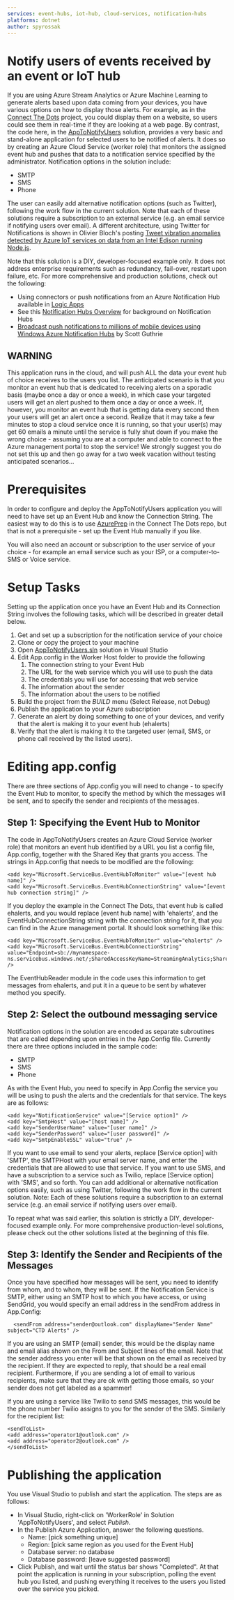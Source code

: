 ```yaml
---
services: event-hubs, iot-hub, cloud-services, notification-hubs
platforms: dotnet
author: spyrossak
---
```


# Notify users of events received by an event or IoT hub #

If you are using Azure Stream Analytics or Azure Machine Learning to generate alerts based upon data coming from your devices, you have various options on how to display those alerts. For example, as in the [Connect The Dots](https://github.com/Azure/connectthedots) project, you could display them on a website, so users could see them in real-time if they are looking at a web page. By contrast, the code here, in the [AppToNotifyUsers](https://github.com/Azure-Samples/event-hubs-dotnet-user-notifications/blob/master/AppToNotifyUsers.sln) solution, provides a very basic and stand-alone application for selected users to be notified of alerts. It does so by creating an Azure Cloud Service (worker role) that monitors the assigned event hub and pushes that data to a notification service specified by the administrator. Notification options in the solution include:

- SMTP
- SMS
- Phone

The user can easily add alternative notification options (such as Twitter), following the work flow in the current solution. Note that each of these solutions require a subscription to an external service (e.g. an email service if notifying users over email). A different architecture, using Twitter for Notifications is shown in Olivier Bloch's posting [Tweet vibration anomalies detected by Azure IoT services on data from an Intel Edison running Node.js](https://azure.microsoft.com/en-us/documentation/samples/iot-hub-nodejs-intel-edison-vibration-anomaly-detection/). 

Note that this solution is a DIY, developer-focused example only. It does not address enterprise requirements such as redundancy, fail-over, restart upon failure, etc. For more comprehensive and production solutions, check out the following:

* Using connectors or push notifications from an Azure Notification Hub available in [Logic Apps](https://azure.microsoft.com/en-us/documentation/articles/app-service-logic-connectors-list) 
* See this [Notification Hubs Overview](https://msdn.microsoft.com/library/azure/jj927170.aspx) for background on Notification Hubs 
* [Broadcast push notifications to millions of mobile devices using Windows Azure Notification Hubs](http://weblogs.asp.net/scottgu/broadcast-push-notifications-to-millions-of-mobile-devices-using-windows-azure-notification-hubs) by Scott Guthrie 


## WARNING ##

This application runs in the cloud, and will push ALL the data your event hub of choice receives to the users you list. The anticipated scenario is that you monitor an event hub that is dedicated to receiving alerts on a sporadic basis (maybe once a day or once a week), in which case your targeted users will get an alert pushed to them once a day or once a week. If, however, you monitor an event hub that is getting data every second then your users will get an alert once a second. Realize that it may take a few minutes to stop a cloud service once it is running, so that your user(s) may get 60 emails a minute until the service is fully shut down if you make the wrong choice - assuming you are at a computer and able to connect to the Azure management portal to stop the service! We strongly suggest you do not set this up and then go away for a two week vacation without testing anticipated scenarios...


# Prerequisites #

In order to configure and deploy the AppToNotifyUsers application you will need to have set up an Event Hub and know the Connection String. The easiest way to do this is to use [AzurePrep](https://github.com/Azure/connectthedots/tree/master/Azure/AzurePrep ) in the Connect The Dots repo, but that is not a prerequisite - set up the Event Hub manually if you like.

You will also need an account or subscription to the user service of your choice - for example an email service such as your ISP, or a computer-to-SMS or Voice service.

# Setup Tasks #

Setting up the application once you have an Event Hub and its Connection String involves the following tasks, which will be described in greater detail below.

1. Get and set up a subscription for the notification service of your choice
2. Clone or copy the project to your machine 
2. Open [AppToNotifyUsers.sln](https://github.com/Azure-Samples/event-hubs-dotnet-user-notifications/blob/master/AppToNotifyUsers.sln) solution in Visual Studio
3. Edit App.config in the Worker Host folder to provide the following
	1. The connection string to your Event Hub
	2. The URL for the web service which you will use to push the data
	3. The credentials you will use for accessing that web service
	4. The information about the sender
	5. The information about the users to be notified
4. Build the project from the *BUILD* menu (Select Release, not Debug)
5. Publish the application to your Azure subscription
6. Generate an alert by doing something to one of your devices, and verify that the alert is making it to your event hub (ehalerts)
7. Verify that the alert is making it to the targeted user (email, SMS, or phone call received by the listed users).


# Editing app.config #

There are three sections of App.config you will need to change - to specify the Event Hub to monitor, to specify the method by which the messages will be sent, and to specify the sender and recipients of the messages.

## Step 1: Specifying the Event Hub to Monitor ##
The code in AppToNotifyUsers creates an Azure Cloud Service (worker role) that monitors an event hub identified by a URL you list a config file, App.config, together with the Shared Key that grants you access. The strings in App.config that needs to be modified are the following:
```
<add key="Microsoft.ServiceBus.EventHubToMonitor" value="[event hub name]" />
<add key="Microsoft.ServiceBus.EventHubConnectionString" value="[event hub connection string]" />
```
If you deploy the example in the Connect The Dots, that event hub is called ehalerts, and you would replace [event hub name] with 'ehalerts', and the EventHubConnectionString string with the connection string for it, that you can find in the Azure management portal. It should look something like this:

``` 
<add key="Microsoft.ServiceBus.EventHubToMonitor" value="ehalerts" />
<add key="Microsoft.ServiceBus.EventHubConnectionString" value="Endpoint=sb://mynamespace-ns.servicebus.windows.net/;SharedAccessKeyName=StreamingAnalytics;SharedAccessKey=X4a22abcXiRnA3dhBbzu0oHml3a6aLbTNuffrHJ0vHY=" />
```
The EventHubReader module in the code uses this information to get messages from ehalerts, and put it in a queue to be sent by whatever method you specify.

## Step 2: Select the outbound messaging service ##
Notification options in the solution are encoded as separate subroutines that are called depending upon entries in the App.Config file. Currently there are three options included in the sample code:

* SMTP 
* SMS 
* Phone 

As with the Event Hub, you need to specify in App.Config the service you will be using to push the alerts and the credentials for that service. The keys are as follows:
``` 
<add key="NotificationService" value="[Service option]" />
<add key="SmtpHost" value="[host name]" />
<add key="SenderUserName" value="[user name]" />
<add key="SenderPassword" value="[user password]" />
<add key="SmtpEnableSSL" value="true" />
```
If you want to use email to send your alerts, replace [Service option] with 'SMTP', the SMTPHost with your email server name, and enter the credentials that are allowed to use that service. If you want to use SMS, and have a subscription to a service such as Twilio, replace [Service option] with 'SMS', and so forth.  You can add additional or alternative notification options easily, such as using Twitter, following the work flow in the current solution. Note: Each of these solutions require a subscription to an external service (e.g. an email service if notifying users over email).

To repeat what was said earlier, this solution is strictly a DIY, developer-focused example only. For more comprehensive production-level solutions, please check out the other solutions listed at the beginning of this file.
## Step 3: Identify the Sender and Recipients of the Messages ##
Once you have specified how messages will be sent, you need to identify from whom, and to whom, they will be sent. If the Notification Service is SMTP, either using an SMTP host to which you have access, or using SendGrid, you would specify an email address in the sendFrom address in App.Config:
```
  <sendFrom address="sender@outlook.com" displayName="Sender Name" subject="CTD Alerts" />
```	
If you are using an SMTP (email) sender, this would be the display name and email alias shown on the From and Subject lines of the email. Note that the sender address you enter will be that shown on the email as received by the recipient.  If they are expected to reply, that should be a real email recipient. Furthermore, if you are sending a lot of email to various recipients, make sure that they are ok with getting those emails, so your sender does not get labeled as a spammer! 

If you are using a service like Twilio to send SMS messages, this would be the phone number Twilio assigns to you for the sender of the SMS.  Similarly for the recipient list:
```
<sendToList>
<add address="operator1@outlook.com" />
<add address="operator2@outlook.com" />
</sendToList>
```



# Publishing the application #
You use Visual Studio to publish and start the application. The steps are as follows: 
* In Visual Studio, right-click on 'WorkerRole' in Solution 'AppToNotifyUsers', and select *Publish*.
* In the Publish Azure Application, answer the following questions. 
    * Name: [pick something unique]
    * Region: [pick same region as you used for the Event Hub]
    * Database server: no database
    * Database password: [leave suggested password]
* Click Publish, and wait until the status bar shows "Completed". At that point the application is running in your subscription, polling the event hub you listed, and pushing everything it receives to the users you listed over the service you picked.
